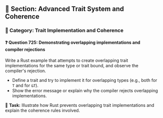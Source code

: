 ## 📘 Section: Advanced Trait System and Coherence  
### 🔹 Category: Trait Implementation and Coherence  
#### ❓ Question 725: Demonstrating overlapping implementations and compiler rejections

Write a Rust example that attempts to create overlapping trait implementations for the same type or trait bound, and observe the compiler's rejection.

- Define a trait and try to implement it for overlapping types (e.g., both for `T` and for `&T`).
- Show the error message or explain why the compiler rejects overlapping implementations.

🔧 **Task:** Illustrate how Rust prevents overlapping trait implementations and explain the coherence rules involved.
